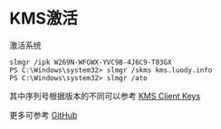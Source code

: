 # KMS激活

激活系统
```
slmgr /ipk W269N-WFGWX-YVC9B-4J6C9-T83GX
PS C:\Windows\system32> slmgr /skms kms.luody.info
PS C:\Windows\system32> slmgr /ato
```
其中序列号根据版本的不同可以参考 [KMS Client Keys](https://docs.microsoft.com/en-us/windows-server/get-started/kmsclientkeys)

更多可参考 [GitHub](https://github.com/luodaoyi/kms-server)